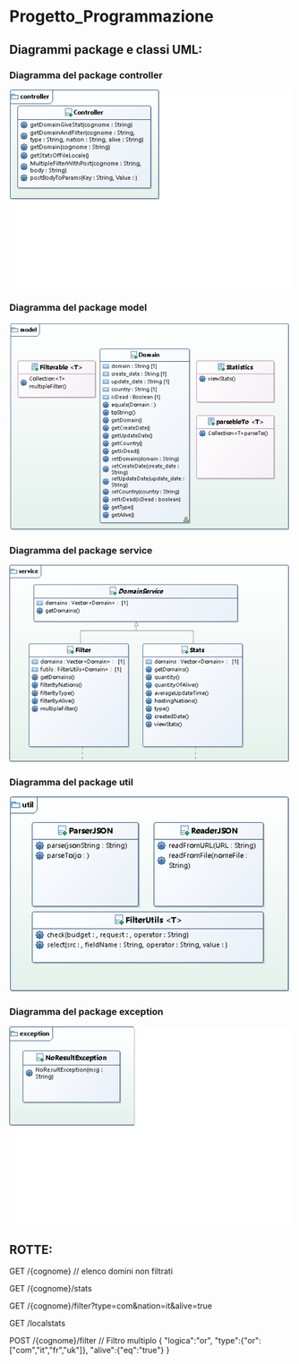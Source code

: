 # Progetto_Programmazione
## Diagrammi package e classi UML:

### Diagramma del package controller
 
<img src="UML_img/ControllerPackage.png" width="600">

### Diagramma del package model

<img src="UML_img/ModelPackage.png" width="500">

### Diagramma del package service

<img src="UML_img/ServicePackage.png" width="500">

### Diagramma del package util

<img src="UML_img/UtilPackage.png" width="500">

### Diagramma del package exception

<img src="UML_img/ExceptionPackage.png" width="600">

## ROTTE:
GET /{cognome} // elenco domini non filtrati

GET /{cognome}/stats

GET /{cognome}/filter?type=com&nation=it&alive=true

GET /localstats

POST /{cognome}/filter  // Filtro multiplo
{
  "logica":"or",
  "type":{"or":\["com","it","fr","uk"]},
  "alive":{"eq":"true"}
}

